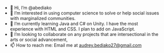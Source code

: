 - 👋 Hi, I’m @abediako
- 👀 I’m interested in using computer science to solve or help social issues with marginalized communities.
- 🌱 I’m currently learning Java and C# on Unity. I have the most experience with HTML and CSS. I plan to add on JavaScript.
- 💞️ I’m looking to collaborate on any projects that are intersectional in the arts or social advancement,
- 📫 How to reach me: Email me at audrey.bediako27@gmail.com

<!---
abediako/abediako is a ✨ special ✨ repository because its `README.md` (this file) appears on your GitHub profile.
You can click the Preview link to take a look at your changes.
--->
